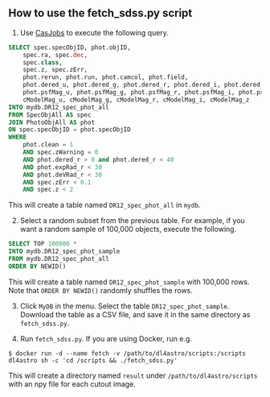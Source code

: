 ## How to use the fetch\_sdss.py script

1. Use [CasJobs](http://skyserver.sdss.org/casjobs/) to execute the following query.
```sql
SELECT spec.specObjID, phot.objID,
    spec.ra, spec.dec,
    spec.class,
    spec.z, spec.zErr,
    phot.rerun, phot.run, phot.camcol, phot.field,
    phot.dered_u, phot.dered_g, phot.dered_r, phot.dered_i, phot.dered_z,
    phot.psfMag_u, phot.psfMag_g, phot.psfMag_r, phot.psfMag_i, phot.psfMag_z,
    cModelMag_u, cModelMag_g, cModelMag_r, cModelMag_i, cModelMag_z
INTO mydb.DR12_spec_phot_all
FROM SpecObjAll AS spec
JOIN PhotoObjAll AS phot
ON spec.specObjID = phot.specObjID
WHERE
    phot.clean = 1
    AND spec.zWarning = 0
    AND phot.dered_r > 0 and phot.dered_r < 40
    AND phot.expRad_r < 30
    AND phot.deVRad_r < 30
    AND spec.zErr < 0.1
    AND spec.z < 2
```
This will create a table named `DR12_spec_phot_all` in `mydb`.

2. Select a random subset from the previous table. For example, if you want a
random sample of 100,000 objects, execute the following.
```sql
SELECT TOP 100000 *
INTO mydb.DR12_spec_phot_sample
FROM mydb.DR12_spec_phot_all
ORDER BY NEWID()
```
This will create a table named `DR12_spec_phot_sample` with 100,000 rows.
Note that `ORDER BY NEWID()` randomly shuffles the rows.

3. Click `MyDB` in the menu. Select the table `DR12_spec_phot_sample`.
Download the table as a CSV file, and save it in the same directory as
`fetch_sdss.py`.

4. Run `fetch_sdss.py`. If you are using Docker, run e.g.

```shell
$ docker run -d --name fetch -v /path/to/dl4astro/scripts:/scripts dl4astro sh -c 'cd /scripts && ./fetch_sdss.py'
```

This will create a directory named `result` under `/path/to/dl4astro/scripts`
with an npy file for each cutout image.
